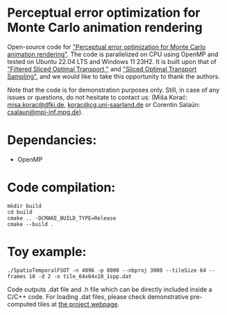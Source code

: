 # Perceptual error optimization for Monte Carlo animation rendering

Open-source code for ["Perceptual error optimization for Monte Carlo animation rendering"](https://misakorac.com/publications/2023_korac_perceptual_error_optimization_for_animation_rendering.html). The code is parallelized on CPU using OpenMP and tested on Ubuntu 22.04 LTS and Windows 11 23H2. It is built upon that of ["Filtered Sliced Optimal Transport
"](https://github.com/iribis/filtered-sliced-optimal-transport) and ["Sliced Optimal Transport Sampling"](https://github.com/loispaulin/Sliced-Optimal-Transport-Sampling), and we would like to take this opportunity to thank the authors.

Note that the code is for demonstration purposes only. Still, in case of any issues or questions, do not hesitate to contact us: (Miša Korać: misa.korac@dfki.de, korac@cg.uni-saarland.de or Corentin Salaün: csalaun@mpi-inf.mpg.de).

Dependancies:
=============
 + OpenMP

Code compilation:
=================

    mkdir build
    cd build
    cmake .. -DCMAKE_BUILD_TYPE=Release
    cmake --build .

Toy example:
=================

    ./SpatioTemporalFSOT -n 4096 -p 8000 --nbproj 3000 --tileSize 64 --frames 10 -d 2 -o tile_64x64x10_1spp.dat

Code outputs .dat file and .h file which can be directly included inside a C/C++ code. For loading .dat files, please check demonstrative pre-computed tiles at [the project webpage](https://misakorac.com/publications/2023_korac_perceptual_error_optimization_for_animation_rendering.html).

